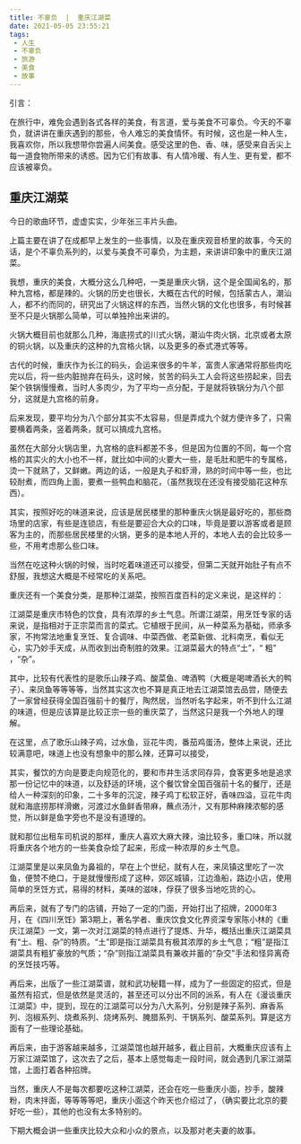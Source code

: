 ```yaml
---
title: 不辜负  |  重庆江湖菜
date: 2021-05-05 23:55:21
tags: 
 - 人生
 - 不辜负
 - 旅游
 - 美食
 - 故事
---
```


引言：

在旅行中，难免会遇到各式各样的美食，有言道，爱与美食不可辜负。今天的不辜负，就讲讲在重庆遇到的那些，令人难忘的美食情怀。有时候，这也是一种人生，我喜欢你，所以我想带你尝遍人间美食。感受这里的色、香、味，感受来自舌尖上每一道食物所带来的诱惑。因为它们有故事、有人情冷暖、有人生、更有爱，都不应该被辜负。

## 重庆江湖菜

今日的歌曲环节，虚虚实实，少年张三丰片头曲。

上篇主要在讲了在成都早上发生的一些事情，以及在重庆观音桥里的故事，今天的话，是个不辜负系列的，以爱与美食不可辜负，为主题，来讲讲印象中的重庆江湖菜。

我想，重庆的美食，大概分这么几种吧，一类是重庆火锅，这个是全国闻名的，那种九宫格，都是辣的。火锅的历史也很长，大概在古代的时候，包括蒙古人，潮汕人，都不约而同的，研究出了火锅这样的东西，当然火锅的文化也很多，有时候甚至不只是火锅那么简单，可以单独拎出来讲的。

火锅大概目前也就那么几种，海底捞式的川式火锅，潮汕牛肉火锅，北京或者太原的铜火锅，以及重庆的这种的九宫格火锅，以及更多的泰式港式等等。

古代的时候，重庆作为长江的码头，会运来很多的牛羊，富贵人家通常将那些肉吃完以后，将一些内脏抛弃在码头，这时候，贫苦的码头工人会将这些捞起来，回去架个铁锅慢慢煮，当时人多肉少，为了平均一点分配，于是就将铁锅分为八个部分，这就是九宫格的前身。

后来发现，要平均分为八个部分其实不太容易，但是弄成九个就方便许多了，只需要横着两条，竖着两条，就可以搞成九宫格。

虽然在大部分火锅店里，九宫格的底料都差不多，但是因为位置的不同，每一个宫格的其实火的大小也不一样，就比如中间的火要大一些，是毛肚和肥牛的专属格，烫一下就熟了，又鲜嫩。两边的话，一般是丸子和虾滑，熟的时间中等一些，也比较耐煮，而四角上面，要煮一些鸭血和脑花，（虽然我现在还没有接受脑花这种东西）。

其实，按照好吃的味道来说，应该是居民楼里的那种重庆火锅是最好吃的，那些商场里的店家，有些是连锁店，有些是要迎合大众的口味，毕竟是要以游客或者是顾客为主的，而那些居民楼里的火锅，更多的是本地人开的，本地人去的会比较多一些，不用考虑那么些口味。

当然在吃这种火锅的时候，当时吃着味道还可以接受，但第二天就开始肚子有点不舒服，我想这大概是不经常吃的关系吧。

重庆还有一个美食分类，是那种江湖菜，按照百度百科的定义来说，是这样的：

江湖菜是重庆市特色的饮食，具有浓厚的乡土气息。所谓江湖菜，用烹饪专家的话来说，是指相对于正宗菜而言的菜式。它植根于民间，从一种菜系为基础，师承多家，不拘常法地重复烹饪、复合调味、中菜西做、老菜新做、北料南烹，看似无心，实乃妙手天成，从而收到出奇制胜的效果。江湖菜最大的特点“土”，“ 粗” ，“杂”。

其中，比较有代表性的是歌乐山辣子鸡、酸菜鱼、啤酒鸭（大概是喝啤酒长大的鸭子）、来凤鱼等等等等，当然其实这次也不算是真正地去江湖菜馆去品尝，随便去了一家曾经获得全国百强前十的餐厅，陶然居，当然听名字起来，听不到什么江湖的味道，但是应该算是比较正宗一些的重庆菜了，当然这只是我一个外地人的理解。

在这里，点了歌乐山辣子鸡，过水鱼，豆花牛肉，番茄鸡蛋汤，整体上来说，还比较满意吧，味道上也没有想象中的那么辣，还算可以接受，

其实，餐饮的方向是要走向规范化的，要和市井生活求同存异，食客更多地是追求那一份记忆中的味道，以及舒适的环境，这个餐饮曾全国百强前十名的餐厅，还是给人一种深刻的印象，二十多年的沉淀，辣子鸡丁松软正好，香味四溢，豆花牛肉就和海底捞那样滑嫩，河渡过水鱼鲜香带麻，蘸点汤汁，又有那种麻辣浓郁的感觉，所以鲜是鱼字旁也不是没有道理的。

就和那位出租车司机说的那样，重庆人喜欢大麻大辣，油比较多，重口味，所以就将重庆各个地方的一些美食杂烩了起来，形成一种浓厚的乡土气息。

江湖菜里是以来凤鱼为鼻祖的，早在上个世纪，就有人在，来凤镇这里吃了一次鱼，便赞不绝口，于是就慢慢形成了这种，郊区城镇，江边渔船，路边小店，使用简单的烹饪方式，易得的材料，美味的滋味，俘获了很多当地吃货的心。

再后来，就有了专门的店铺，开始了一定的门面，开始打出了招牌，2000年3月，在《四川烹饪》第3期上，著名学者、重庆饮食文化界资深专家陈小林的《重庆江湖菜》一文，第一次对江湖菜的特点进行了提炼、升华，概括出重庆江湖菜具有“土、粗、杂”的特质。“土”即是指江湖菜具有极其浓厚的乡土气息；“粗”是指江湖菜具有粗犷豪放的气质；“杂”则指江湖菜具有兼收并蓄的“杂交”手法和怪异离奇的烹饪技巧等。

再后来，出版了一些江湖菜谱，就和武功秘籍一样，成为了一些固定的招式，但是虽然有招式，但是依然是灵活的，甚至还可以分出不同的派系，有人在《漫谈重庆江湖菜》中，提到，现在的江湖菜可以分为八大系列，分别是辣子系列、麻香系列、泡椒系列、烧煮系列、烧烤系列、腌腊系列、干锅系列、酸菜系列。算是这方面有了一些理论基础。

再后来，由于游客越来越多，江湖菜馆也越开越多，截止目前，大概重庆应该有上万家江湖菜馆了，这次去了之后，基本上感觉每走一段时间，就会遇到几家江湖菜馆，上面打着各种招牌。

当然，重庆人不是每次都要吃这种江湖菜，还会在吃一些重庆小面，抄手，酸辣粉，肉末拌面，等等等等吧，重庆小面这个昨天也介绍过了，（确实要比北京的要好吃一些），其他的也没有太多特别的。

下期大概会讲一些重庆比较大众和小众的景点，以及那对老夫妻的故事。
